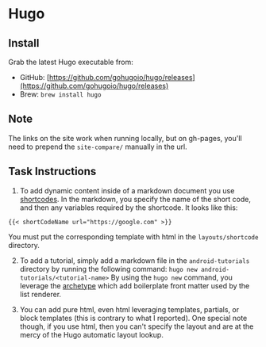 # Hugo

## Install
Grab the latest Hugo executable from:
- GitHub: [https://github.com/gohugoio/hugo/releases](https://github.com/gohugoio/hugo/releases)
- Brew: ```brew install hugo```

## Note
The links on the site work when running locally, but on gh-pages, you'll need to prepend the ```site-compare/``` manually in the url.

## Task Instructions
1. To add dynamic content inside of a markdown document you use [shortcodes](http://gohugo.io/extras/shortcodes/). In the markdown, you specify the name of the short code, and then any variables required by the shortcode. It looks like this:
```
{{< shortCodeName url="https://google.com" >}}
```
You must put the corresponding template with html in the ```layouts/shortcode``` directory.

2. To add a tutorial, simply add a markdown file in the ```android-tutorials``` directory by running the following command:
```hugo new android-tutorials/<tutorial-name>```
By using the ```hugo new``` command, you leverage the [archetype](http://gohugo.io/content/archetypes/) which add boilerplate front matter used by the list renderer.

3. You can add pure html, even html leveraging templates, partials, or block templates (this is contrary to what I reported). One special note though, if you use html, then you can't specify the layout and are at the mercy of the Hugo automatic layout lookup.